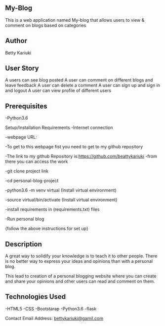 ## My-Blog

This is a web application named My-blog that allows users to view & comment on blogs based on categories

## Author
Betty Kariuki

## User Story
A users can see blog posted A user can comment on different blogs and leave feedback A user can delete a comment A user can sign up and sign in and logout A user can view profile of different users

## Prerequisites

-Python3.6

Setup/Installation Requirements
-Internet connection

-webpage URL:

-To get to this webpage fist you need to get to my github repository

-The link to my github Repository is:https://github.com/beattykariuki
-from there you can access the work

-git clone project link

-cd personal-blog-project

-python3.6 -m venv virtual (Install virtual environment)

-source virtual/bin/activate (Install virtual environment)

-install requirements in (requirements.txt) files

-Run personal blog

{follow the above instructions for set up}

## Description

A great way to solidify your knowledge is to teach it to other people. There is no better way to express your ideas and opinions than with a personal blog.

This lead to creation of a personal blogging website where you can create and share your opinions and other users can read and comment on them.

## Technologies Used

-HTML5 -CSS -Bootstarap -Python3.6 -flask

Contact
 Email Address: bettykariuki@gamil.com
